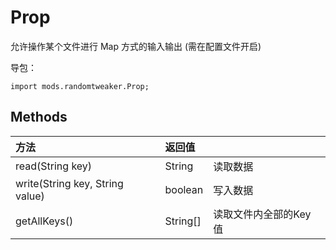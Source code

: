 # Prop

允许操作某个文件进行 Map 方式的输入输出 (需在配置文件开启)

导包：

~~~zenscript
import mods.randomtweaker.Prop;
~~~

## Methods

| 方法                            | 返回值   |                       |
| :------------------------------ | :------- | --------------------- |
| read(String key)                | String   | 读取数据              |
| write(String key, String value) | boolean  | 写入数据              |
| getAllKeys()                    | String[] | 读取文件内全部的Key值 |
